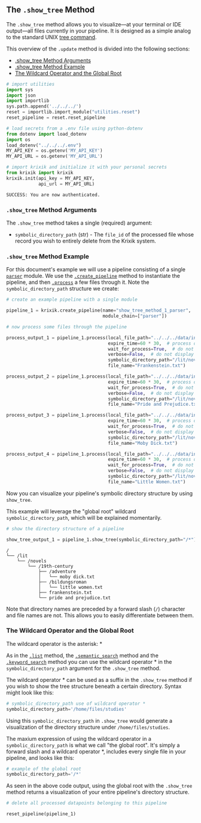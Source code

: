 ## The `.show_tree` Method

The `.show_tree` method allows you to visualize—at your terminal or IDE output—all files currently in your pipeline.  It is designed as a simple analog to the standard UNIX [tree command](https://www.tecmint.com/linux-tree-command-examples/).

This overview of the `.update` method is divided into the following sections:

- [.show_tree Method Arguments](#show_tree-method-arguments)
- [.show_tree Method Example](#show_tree-method-example)
- [The Wildcard Operator and the Global Root](#the-wildcard-operator-and-the-global-root)


```python
# import utilities
import sys 
import json
import importlib
sys.path.append('../../../')
reset = importlib.import_module("utilities.reset")
reset_pipeline = reset.reset_pipeline

# load secrets from a .env file using python-dotenv
from dotenv import load_dotenv
import os
load_dotenv("../../../.env")
MY_API_KEY = os.getenv('MY_API_KEY')
MY_API_URL = os.getenv('MY_API_URL')

# import krixik and initialize it with your personal secrets
from krixik import krixik
krixik.init(api_key = MY_API_KEY, 
            api_url = MY_API_URL)
```

    SUCCESS: You are now authenticated.


### `.show_tree` Method Arguments

The `.show_tree` method takes a single (required) argument:

- `symbolic_directory_path` (str) - The `file_id` of the processed file whose record you wish to entirely delete from the Krixik system.

### `.show_tree` Method Example

For this document's example we will use a pipeline consisting of a single [`parser`](../../modules/ai_model_modules/parser_module.md) module.  We use the [`.create_pipeline`](../pipeline_creation/create_pipeline.md) method to instantiate the pipeline, and then [`.process`](../parameters_processing_files_through_pipelines/process_method.md) a few files through it. Note the `symbolic_directory_path` structure we create:


```python
# create an example pipeline with a single module

pipeline_1 = krixik.create_pipeline(name="show_tree_method_1_parser",
                                    module_chain=["parser"])

# now process some files through the pipeline

process_output_1 = pipeline_1.process(local_file_path="../../../data/input/Frankenstein partial.txt", # the initial local filepath where the input JSON file is stored
                                      expire_time=60 * 30,  # process data will be deleted from the Krixik system in 30 minutes
                                      wait_for_process=True,  # do not wait for process to complete before returning IDE control to user
                                      verbose=False,  # do not display process update printouts upon running code
                                      symbolic_directory_path="/lit/novels/19th-century",
                                      file_name="Frankenstein.txt")

process_output_2 = pipeline_1.process(local_file_path="../../../data/input/Pride and Prejudice partial.txt", # the initial local filepath where the input JSON file is stored
                                      expire_time=60 * 30,  # process data will be deleted from the Krixik system in 30 minutes
                                      wait_for_process=True,  # do not wait for process to complete before returning IDE control to user
                                      verbose=False,  # do not display process update printouts upon running code
                                      symbolic_directory_path="/lit/novels/19th-century",
                                      file_name="Pride and Prejudice.txt")

process_output_3 = pipeline_1.process(local_file_path="../../../data/input/Moby Dick partial.txt", # the initial local filepath where the input JSON file is stored
                                      expire_time=60 * 30,  # process data will be deleted from the Krixik system in 30 minutes
                                      wait_for_process=True,  # do not wait for process to complete before returning IDE control to user
                                      verbose=False,  # do not display process update printouts upon running code
                                      symbolic_directory_path="/lit/novels/19th-century/adventure",
                                      file_name="Moby Dick.txt")

process_output_4 = pipeline_1.process(local_file_path="../../../data/input/Little Women partial.txt", # the initial local filepath where the input JSON file is stored
                                      expire_time=60 * 30,  # process data will be deleted from the Krixik system in 30 minutes
                                      wait_for_process=True,  # do not wait for process to complete before returning IDE control to user
                                      verbose=False,  # do not display process update printouts upon running code
                                      symbolic_directory_path="/lit/novels/19th-century/bildungsroman",
                                      file_name="Little Women.txt")
```

Now you can visualize your pipeline's symbolic directory structure by using `show_tree`.

This example will leverage the "global root" wildcard `symbolic_directory_path`, which will be explained momentarily.


```python
# show the directory structure of a pipeline

show_tree_output_1 = pipeline_1.show_tree(symbolic_directory_path="/*")
```

    /
    └── /lit
        └── /novels
            └── /19th-century
                ├── /adventure
                │   └── moby dick.txt
                ├── /bildungsroman
                │   └── little women.txt
                ├── frankenstein.txt
                └── pride and prejudice.txt


Note that directory names are preceded by a forward slash (`/`) character and file names are not. This allows you to easily differentiate between them.

### The Wildcard Operator and the Global Root

The wildcard operator is the asterisk: *

As in the [`.list`](list_method.md) method, the [`.semantic_search`](../search_methods/semantic_search_method.md) method and the [`.keyword_search`](../search_methods/keyword_search_method.md) method you can use the wildcard operator * in the `symbolic_directory_path` argument for the `.show_tree` method.

The wildcard operator * can be used as a suffix in the `.show_tree` method if you wish to show the tree structure beneath a certain directory. Syntax might look like this:

```python
# symbolic_directory_path use of wildcard operator *
symbolic_directory_path='/home/files/studies'
```

Using this `symbolic_directory_path` in `.show_tree` would generate a visualization of the directory structure under `/home/files/studies`.

The maxium expression of using the wildcard operator in a `symbolic_directory_path` is what we call "the global root". It's simply a forward slash and a wildcard operator *, includes every single file in your pipeline, and looks like this:

```python
# example of the global root
symbolic_directory_path='/*'
```

As seen in the above code output, using the global root with the `.show_tree` method returns a visualization of your entire pipeline's directory structure.


```python
# delete all processed datapoints belonging to this pipeline

reset_pipeline(pipeline_1)
```
